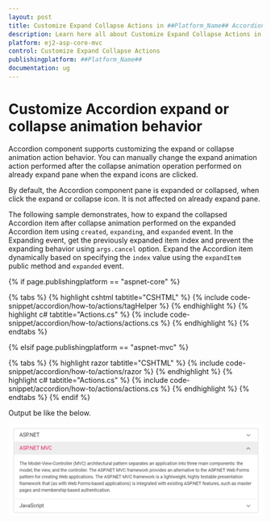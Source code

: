 ```yaml
---
layout: post
title: Customize Expand Collapse Actions in ##Platform_Name## Accordion Component
description: Learn here all about Customize Expand Collapse Actions in Syncfusion ##Platform_Name## Accordion component of Syncfusion Essential JS 2 and more.
platform: ej2-asp-core-mvc
control: Customize Expand Collapse Actions
publishingplatform: ##Platform_Name##
documentation: ug
---
```



# Customize Accordion expand or collapse animation behavior

Accordion component supports customizing the expand or collapse animation action behavior. You can manually change the expand animation action performed after the collapse animation operation performed on already expand pane when the expand icons are clicked.

By default, the Accordion component pane is expanded or collapsed, when click the expand or collapse icon. It is not affected on already expand pane.

The following sample demonstrates, how to expand the collapsed Accordion item after collapse animation performed on the expanded Accordion item using `created`, `expanding`, and `expanded` event. In the Expanding event, get the previously expanded item index and prevent the expanding behavior using `args.cancel` option. Expand the Accordion item dynamically based on specifying the `index` value using the `expandItem` public method and `expanded` event.

{% if page.publishingplatform == "aspnet-core" %}

{% tabs %}
{% highlight cshtml tabtitle="CSHTML" %}
{% include code-snippet/accordion/how-to/actions/tagHelper %}
{% endhighlight %}
{% highlight c# tabtitle="Actions.cs" %}
{% include code-snippet/accordion/how-to/actions/actions.cs %}
{% endhighlight %}
{% endtabs %}

{% elsif page.publishingplatform == "aspnet-mvc" %}

{% tabs %}
{% highlight razor tabtitle="CSHTML" %}
{% include code-snippet/accordion/how-to/actions/razor %}
{% endhighlight %}
{% highlight c# tabtitle="Actions.cs" %}
{% include code-snippet/accordion/how-to/actions/actions.cs %}
{% endhighlight %}
{% endtabs %}
{% endif %}



Output be like the below.

![Customize Accordion expand or collapse animation behavior](../images/actions.PNG)